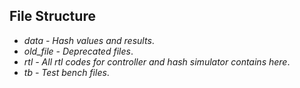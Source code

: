 ## File Structure

* *data - Hash values and results*.
* *old_file - Deprecated files*.
* *rtl - All rtl codes for controller and hash simulator contains here*.
* *tb - Test bench files*.

